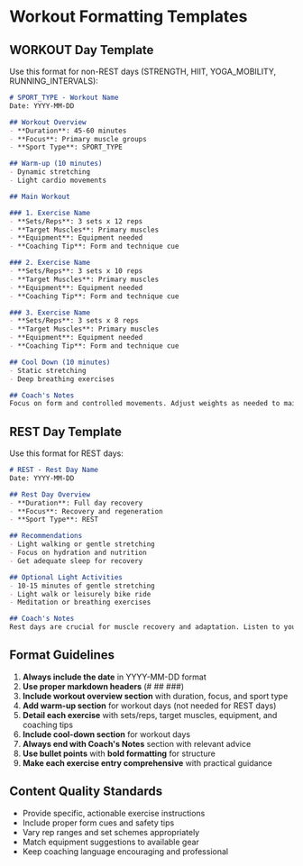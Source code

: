 # Workout Formatting Templates

## WORKOUT Day Template

Use this format for non-REST days (STRENGTH, HIIT, YOGA_MOBILITY, RUNNING_INTERVALS):

```markdown
# SPORT_TYPE - Workout Name
Date: YYYY-MM-DD

## Workout Overview
- **Duration**: 45-60 minutes
- **Focus**: Primary muscle groups
- **Sport Type**: SPORT_TYPE

## Warm-up (10 minutes)
- Dynamic stretching
- Light cardio movements

## Main Workout

### 1. Exercise Name
- **Sets/Reps**: 3 sets x 12 reps
- **Target Muscles**: Primary muscles
- **Equipment**: Equipment needed
- **Coaching Tip**: Form and technique cue

### 2. Exercise Name
- **Sets/Reps**: 3 sets x 10 reps
- **Target Muscles**: Primary muscles
- **Equipment**: Equipment needed
- **Coaching Tip**: Form and technique cue

### 3. Exercise Name
- **Sets/Reps**: 3 sets x 8 reps
- **Target Muscles**: Primary muscles
- **Equipment**: Equipment needed
- **Coaching Tip**: Form and technique cue

## Cool Down (10 minutes)
- Static stretching
- Deep breathing exercises

## Coach's Notes
Focus on form and controlled movements. Adjust weights as needed to maintain proper technique throughout all sets.
```

## REST Day Template

Use this format for REST days:

```markdown
# REST - Rest Day Name
Date: YYYY-MM-DD

## Rest Day Overview
- **Duration**: Full day recovery
- **Focus**: Recovery and regeneration
- **Sport Type**: REST

## Recommendations
- Light walking or gentle stretching
- Focus on hydration and nutrition
- Get adequate sleep for recovery

## Optional Light Activities
- 10-15 minutes of gentle stretching
- Light walk or leisurely bike ride
- Meditation or breathing exercises

## Coach's Notes
Rest days are crucial for muscle recovery and adaptation. Listen to your body and avoid intense training.
```

## Format Guidelines

1. **Always include the date** in YYYY-MM-DD format
2. **Use proper markdown headers** (# ## ###)
3. **Include workout overview section** with duration, focus, and sport type
4. **Add warm-up section** for workout days (not needed for REST days)
5. **Detail each exercise** with sets/reps, target muscles, equipment, and coaching tips
6. **Include cool-down section** for workout days
7. **Always end with Coach's Notes** section with relevant advice
8. **Use bullet points** with **bold formatting** for structure
9. **Make each exercise entry comprehensive** with practical guidance

## Content Quality Standards

- Provide specific, actionable exercise instructions
- Include proper form cues and safety tips
- Vary rep ranges and set schemes appropriately
- Match equipment suggestions to available gear
- Keep coaching language encouraging and professional 